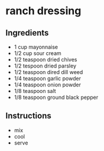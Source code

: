 # ranch dressing

## Ingredients

- 1 cup mayonnaise
- 1/2 cup sour cream
- 1/2 teaspoon dried chives
- 1/2 tespoon dried parsley
- 1/2 teaspoon dired dill weed
- 1/4 teaspoon garlic powder
- 1/4 teaspoon onion powder
- 1/8 teaspoon salt
- 1/8 teaspoon ground black pepper


## Instructions

- mix
- cool
- serve
